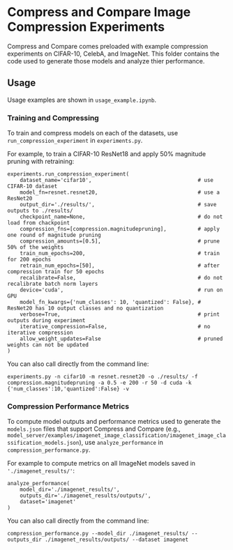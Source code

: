 # Compress and Compare Image Compression Experiments

Compress and Compare comes preloaded with example compression experiments on CIFAR-10, CelebA, and ImageNet. This folder contains the code used to generate those models and analyze thier performance.

## Usage
Usage examples are shown in `usage_example.ipynb`.

### Training and Compressing
To train and compress models on each of the datasets, use `run_compression_experiment` in `experiments.py`. 

For example, to train a CIFAR-10 ResNet18 and apply 50% magnitude pruning with retraining:
```
experiments.run_compression_experiment(
    dataset_name='cifar10',                                  # use CIFAR-10 dataset
    model_fn=resnet.resnet20,                                # use a ResNet20
    output_dir='./results/',                                 # save outputs to ./results/
    checkpoint_name=None,                                    # do not load from chackpoint
    compression_fns=[compression.magnitudepruning],          # apply one round of magnitude pruning
    compression_amounts=[0.5],                               # prune 50% of the weights
    train_num_epochs=200,                                    # train for 200 epochs
    retrain_num_epochs=[50],                                 # after compression train for 50 epochs
    recalibrate=False,                                       # do not recalibrate batch norm layers
    device='cuda',                                           # run on GPU
    model_fn_kwargs={'num_classes': 10, 'quantized': False}, # ResNet20 has 10 output classes and no quantization
    verbose=True,                                            # print outputs during experiment
    iterative_compression=False,                             # no iterative compression
    allow_weight_updates=False                               # pruned weights can not be updated
)
```

You can also call directly from the command line:
```
experiments.py -n cifar10 -m resnet.resnet20 -o ./results/ -f compression.magnitudepruning -a 0.5 -e 200 -r 50 -d cuda -k {'num_classes':10,'quantized':False} -v
```

### Compression Performance Metrics
To compute model outputs and performance metrics used to generate the `models.json` files that support Compress and Compare (e.g., `model_server/examples/imagenet_image_classification/imagenet_image_classification_models.json`), use `analyze_performance` in `compression_performance.py`.

For example to compute metrics on all ImageNet models saved in `'./imagenet_results/'`:
```
analyze_performance(
    model_dir='./imagenet_results/',
    outputs_dir='./imagenet_results/outputs/',
    dataset='imagenet'
)
```

You can also call directly from the command line:
```
compression_performance.py --model_dir ./imagenet_results/ --outputs_dir ./imagenet_results/outputs/ --dataset imagenet
```
